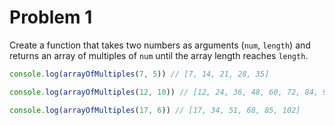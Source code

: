 # Problem 1

Create a function that takes two numbers as arguments (`num`, `length`) and returns an array of multiples of `num` until
the array length reaches `length`.

```js
console.log(arrayOfMultiples(7, 5)) // [7, 14, 21, 28, 35]

console.log(arrayOfMultiples(12, 10)) // [12, 24, 36, 48, 60, 72, 84, 96, 108, 120]

console.log(arrayOfMultiples(17, 6)) // [17, 34, 51, 68, 85, 102]
```